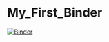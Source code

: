 # My_First_Binder
[![Binder](https://mybinder.org/badge_logo.svg)](https://mybinder.org/v2/gh/aniketachilekar/My_First_Binder/main)

